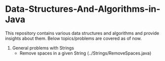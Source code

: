 # Data-Structures-And-Algorithms-in-Java
This repository contains various data structures and algorithms and provide insights about them. 
Below topics/problems are covered as of now.

1. General problems with Strings
	- Remove spaces in a given String (../Strings/RemoveSpaces.java)


